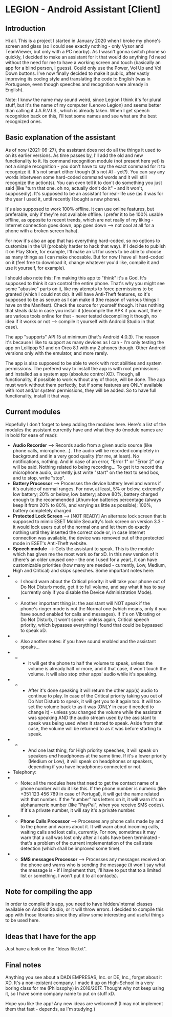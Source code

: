 # LEGION - Android Assistant [Client]

## Introduction
Hi all. This is a project I started in January 2020 when I broke my phone's screen and glass (so I could see exactly nothing - only Vysor and TeamViewer, but only with a PC nearby). As I wasn't gonna switch phone so quickly, I decided to make an assistant for it that would do anything I'd need without the need for me to have a working screen and touch (basically an app for a blind person, I guess). Could only use the Power, Vol Up and Vol Down buttons. I've now finally decided to make it public, after vastly improving its coding style and translating the code to English (was in Portuguese, even though speeches and recognition were already in English).

Note: I know the name may sound weird, since Legion I think it's for plural stuff, but it's the name of my computer (Lenovo Legion) and seems better than calling it J.A.R.V.I.S., which is already taken. When I get speech recognition back on this, I'll test some names and see what are the best recognized ones.

## Basic explanation of the assistant
As of now (2021-06-27), the assistant does not do all the things it used to on its earlier versions. As time passes by, I'll add the old and new functionality to it.
Its command recognition module (not present here yet) is not a simple recognition - you don't have to say the exact command for it to recognize it. It's not smart either though (it's not AI - yet?). You can say any words inbetween some hard-coded command words and it will still recognize the action(s). You can even tell it to don't do something you just said (like "turn that one. oh no, actually don't do it" - and it won't, supposedly). It's supposed to be an assistant for real-life use (as it was for the year I used it, until recently I bought a new phone).

It's also supposed to work 100% offline. It can use online features, but preferable, only if they're not available offline. I prefer it to be 100% usable offline, as opposite to recent trends, which are not really of my liking - Internet connection goes down, app goes down --> not cool at all for a phone with a broken screen haha).

For now it's also an app that has everything hard-coded, so no options to customize in the UI (probably harder to hack that way). If I decide to publish it on Play Store, for example, I'll make an UI for users to be able to choose as many things as I can make choosable. But for now I have all hard-coded on it (feel free to download it, change whatever you'd like, compile it and use it yourself, for example).

I should also note this: I'm making this app to "think" it's a God. It's supposed to think it can control the entire phone. That's why you might see some "abusive" parts on it, like my atempts to force permissions to be granted (which I could not do). It will have Anti-Theft features, so it's supposed to be as secure as I can make it (the reason of various things I have on the Manifest). Check the source for yourself though. It has nothing that steals data in case you install it (decompile the APK if you want, there are various tools online for that - never tested decompiling it though, no idea if it works or not --> compile it yourself with Android Studio in that case).

The app "supports" API 15 at minimum (that's Android 4.0.3). The reason it's because I like to support as many devices as I can - I'm only testing the app on Lollipop 5.1 and on Oreo 8.1 with my 2 phones though. Other Android versions only with the emulator, and more rarely.

The app is also supposed to be able to work with root abilities and system permissions. The prefered way to install the app is with root permissions and installed as a system app (absolute control XD). Though, all functionality, if possible to work without any of those, will be done. The app must work without them perfectly, but if some features are ONLY available with root and/or system permissions, they will be added. So to have full functionality, install it that way.

## Current modules
Hopefully I don't forget to keep adding the modules here. Here's a list of the modules the assistant currently have and what they do (module names are in bold for ease of read):
- **Audio Recorder** --> Records audio from a given audio source (like phone calls, microphone...). The audio will be recorded completely in background and in a very good quality (for me, at least). No notifications, nothing. And in case of an error, "Error 1" or "Error 2" only will be said. Nothing related to being recording... To get it to record the microphone audio, currently just write "start" on the text to send box, and to stop, write "stop".
- **Battery Processor** --> Processes the device battery level and warns if it's outside of normal ranges. For now, at least, 5% or below, extremelly low battery; 20% or below, low battery; above 80%, battery charged enough to the recommended Lithum-Ion batteries percentage (always keep it from 20% to 80%, and varying as little as possible); 100%, battery completely charged.
- **Protected Lock Screen** --> [NOT READY] An alternate lock screen that is supposed to mimic ESET Mobile Security's lock screen on version 3.3 - it would lock users out of the normal one and let them do exactly nothing until they inserted the correct code or, in case Internet connection was available, the device was removed out of the protected mode in ESET's Anti-Theft website.
- **Speech module** --> Gets the assistant to speak. This is the module which has given me the most work so far xD. In this new version of it (there's an older unused one - the one I used for a year), it can have customizable priorities (how many are needed - currently, Low, Medium, High and Critical) and skips speeches. Some important notes here:
- - I should warn about the Critical priority: it will take your phone out of Do Not Disturb mode, get it to full volume, and say what it has to say (currently only if you disable the Device Administration Mode).
- - Another important thing is: the assistant will NOT speak if the phone's ringer mode is not the Normal one (which means, only if you have sound enabled for calls and messages). If it's on Vibrating or Do Not Disturb, it won't speak - unless again, Critical speech priority, which bypasses everything I found that could be bypassed to speak xD.
- - Also another notes: if you have sound enabled and the assistant speaks... 
- - - It will get the phone to half the volume to speak, unless the volume is already half or more, and it that case, it won't touch the volume. It will also stop other apps' audio while it's speaking.
- - - After it's done speaking it will return the other app(s) audio to continue to play. In case of the Critical priority taking you out of Do Not Disturb to speak, it will get you to it again too. It will too set the volume back to as it was (ONLY in case it needed to change it) - unless you changed the volume while the assistant was speaking AND the audio stream used by the assistant to speak was being used when it started to speak. Aside from that case, the volume will be returned to as it was before starting to speak.
- - - And one last thing, for High priority speeches, it will speak on speakers *and* headphones at the same time. If it's a lower priority (Medium or Low), it will speak on headphones or speakers, depending if you have headphones connected or not.
- Telephony:
- - Note: all the modules here that need to get the contact name of a phone number will do it like this. If the phone number is numeric (like +351 123 456 789 in case of Portugal), it will get the name related with that number. If the "number" has letters on it, it will warn it's an alphanumeric number (like "PayPal", when you receive SMS codes). If it's a private number, it will say it's a private number.
- - **Phone Calls Processor** --> Processes any phone calls made by and to the phone and warns about it. It will warn about incoming calls, waiting calls and lost calls, currently. For now, sometimes it may warn that a call was lost only after all calls have been terminated - that's a problem of the current implementation of the call state detection (which shall be improved some time).
- - **SMS messages Processor** --> Processes any messages received on the phone and warns who is sending the message (it won't say what the message is - if I implement that, I'll have to put that to a limited list or something. I won't put it to all contacts).

## Note for compiling the app
In order to compile this app, you need to have hidden/internal classes available on Android Studio, or it will throw errors. I decided to compile this app with those libraries since they allow some interesting and useful things to be used here.

## Ideas that I have for the app
Just have a look on the "Ideas file.txt".

## Final notes
Anything you see about a DADi EMPRESAS, Inc. or DE, Inc., forget about it XD. It's a non-existent company. I made it up on High-School in a very boring class for me (Philosophy) in 2016/2017. Thought why not keep using it, so I have some company name to put on stuff xD.

Hope you like the app! Any new ideas are welcomed! (I may not implement them that fast - depends, as I'm studying.)
